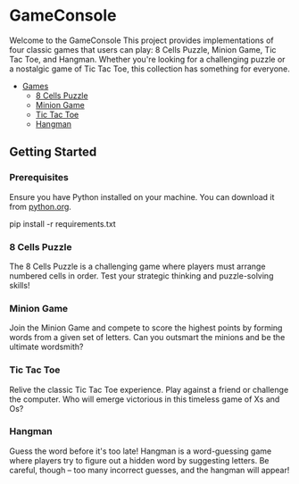 # GameConsole

Welcome to the GameConsole This project provides implementations of four classic games that users can play: 8 Cells Puzzle, Minion Game, Tic Tac Toe, and Hangman. Whether you're looking for a challenging puzzle or a nostalgic game of Tic Tac Toe, this collection has something for everyone.

- [Games](#games)
  - [8 Cells Puzzle](#8-cells-puzzle)
  - [Minion Game](#minion-game)
  - [Tic Tac Toe](#tic-tac-toe)
  - [Hangman](#hangman)

## Getting Started

### Prerequisites

Ensure you have Python installed on your machine. You can download it from [python.org](https://www.python.org/downloads/).<br>
<p>pip install -r requirements.txt</p>

### 8 Cells Puzzle
The 8 Cells Puzzle is a challenging game where players must arrange numbered cells in order. Test your strategic thinking and puzzle-solving skills!

### Minion Game
Join the Minion Game and compete to score the highest points by forming words from a given set of letters. Can you outsmart the minions and be the ultimate wordsmith?

### Tic Tac Toe
Relive the classic Tic Tac Toe experience. Play against a friend or challenge the computer. Who will emerge victorious in this timeless game of Xs and Os?

### Hangman
Guess the word before it's too late! Hangman is a word-guessing game where players try to figure out a hidden word by suggesting letters. Be careful, though – too many incorrect guesses, and the hangman will appear!

